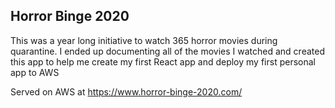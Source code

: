 ## Horror Binge 2020

This was a year long initiative to watch 365 horror movies during quarantine. I ended up documenting all of the movies I watched and created this app to help me create my first React app and deploy my first personal app to AWS

Served on AWS at https://www.horror-binge-2020.com/
